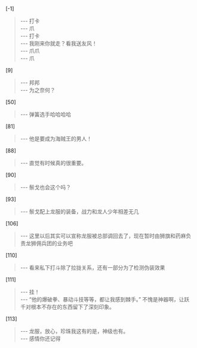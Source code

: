 
[-1] 
>--- 打卡<br>
>--- 爪<br>
>--- 打卡<br>
>--- 我刚来你就走？看我送友风！<br>
>--- 爪爪<br>
>--- 爪<br>

[9] 
>--- 邦邦<br>
>--- 为之奈何？<br>

[50] 
>--- 弹簧选手哈哈哈哈<br>

[81] 
>--- 他是要成为海贼王的男人！<br>

[88] 
>--- 直觉有时候真的很重要。<br>

[90] 
>--- 鬃戈也会这个吗？<br>

[93] 
>--- 鬃戈配上龙服的装备，战力和龙人少年相差无几<br>

[106] 
>--- 这里以后其实可以宣称龙服被总部调回去了，现在暂时由狮旗和药麻负责龙狮佣兵团的业务吧<br>

[110] 
>--- 看来私下打斗除了拉拢关系，还有一部分为了检测伪装效果<br>

[111] 
>--- 挂！<br>
>--- “他的爆破拳、暴动斗技等等，都让我感到棘手。”
不愧是神器啊，让跃千对根本不存在的东西留下了深刻印象。<br>

[113] 
>--- 龙服，放心，珍珠我这有的是，神级也有。<br>
>--- 感情你还记得<br>
